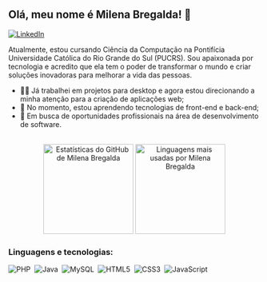 ## Olá, meu nome é Milena Bregalda! 👋
[![LinkedIn](https://img.shields.io/badge/linkedin-%230077B5.svg?style=for-the-badge&logo=linkedin&logoColor=white)](https://br.linkedin.com/in/milenabregalda)

Atualmente, estou cursando Ciência da Computação na Pontifícia Universidade Católica do Rio Grande do Sul (PUCRS). Sou apaixonada por tecnologia e acredito que ela tem o poder de transformar o mundo e criar soluções inovadoras para melhorar a vida das pessoas.

- 👩‍💻 Já trabalhei em projetos para desktop e agora estou direcionando a minha atenção para a criação de aplicações web;
- 🌱 No momento, estou aprendendo tecnologias de front-end e back-end;
- 🔭 Em busca de oportunidades profissionais na área de desenvolvimento de software.

<br>

<div align="center">  
  <img height="180em" height="195px" src="https://github-readme-stats.vercel.app/api?username=milenabregalda&show_icons=true&count_private=true&hide_border=true&theme=material-palenight" alt="Estatísticas do GitHub de Milena Bregalda"/>
  <img height="180em" height="195px" src="https://github-readme-stats.vercel.app/api/top-langs/?username=milenabregalda&layout=compact&hide_border=true&theme=material-palenight" alt="Linguagens mais usadas por Milena Bregalda"/>
</div>

### Linguagens e tecnologias:
![PHP](https://img.shields.io/badge/php-%23777BB4.svg?style=for-the-badge&logo=php&logoColor=white)&nbsp;
![Java](https://img.shields.io/badge/java-%23ED8B00.svg?style=for-the-badge&logo=openjdk&logoColor=white)&nbsp;
![MySQL](https://img.shields.io/badge/mysql-4479A1.svg?style=for-the-badge&logo=mysql&logoColor=white)&nbsp;
![HTML5](https://img.shields.io/badge/html5-%23E34F26.svg?style=for-the-badge&logo=html5&logoColor=white)&nbsp;
![CSS3](https://img.shields.io/badge/css3-%231572B6.svg?style=for-the-badge&logo=css3&logoColor=white)&nbsp;
![JavaScript](https://img.shields.io/badge/javascript-%23323330.svg?style=for-the-badge&logo=javascript&logoColor=%23F7DF1E)&nbsp;
